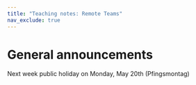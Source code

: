 ```yaml
---
title: "Teaching notes: Remote Teams"
nav_exclude: true
---
```


# General announcements

Next week public holiday on Monday, May 20th (Pfingsmontag)
